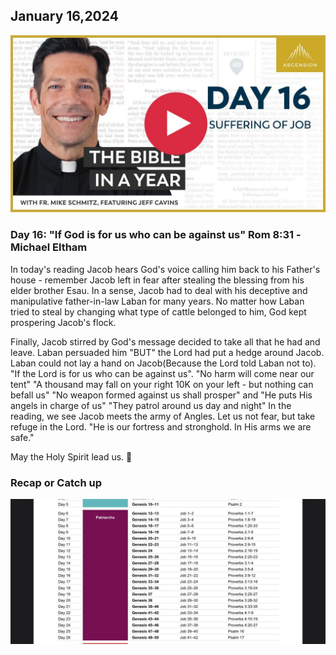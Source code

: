 ## January 16,2024 ##

[![The Suffering of Job](https://raw.githubusercontent.com/linusjf/BIAY/main/January/jpgs/Day016.jpg)](https://youtu.be/3Ydar25mVnE "The Suffering of Job")

### Day 16: "If God is for us who can be against us" Rom 8:31 -Michael Eltham ###

In today's reading Jacob hears God's voice calling him back to his Father's house - remember Jacob left in fear after stealing the blessing from his elder brother Esau. In a sense, Jacob had to deal with his deceptive and manipulative father-in-law Laban for many years. No matter how Laban tried to steal by changing what type of cattle belonged to him, God kept prospering Jacob's flock.

Finally, Jacob stirred by God's message decided to take all that he had and leave. Laban persuaded him "BUT" the Lord had put a hedge around Jacob. Laban could not lay a hand on Jacob(Because the Lord told Laban not to). "If the Lord is for us who can be against us". "No harm will come near our tent" "A thousand may fall on your right 10K on your left - but nothing can befall us" "No weapon formed against us shall prosper" and "He puts His angels in charge of us" "They patrol around us day and night" In the reading, we see Jacob meets the army of Angles. Let us not fear, but take refuge in the Lord. "He is our fortress and stronghold. In His arms we are safe."

May the Holy Spirit lead us. 🙏

### Recap or Catch up ###

![Recap or Catch up](https://raw.githubusercontent.com/linusjf/BIAY/main/January/jpgs/Recap.jpg)
